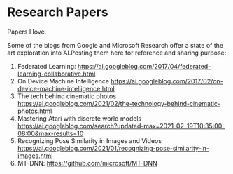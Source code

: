 # Research Papers
Papers I love.

Some of the blogs from Google and Microsoft Research offer a state of the art exploration into AI.Posting them here for reference and sharing purpose:

1. Federated Learning: https://ai.googleblog.com/2017/04/federated-learning-collaborative.html 
2. On Device Machine Intelligence https://ai.googleblog.com/2017/02/on-device-machine-intelligence.html
3. The tech behind cinematic photos https://ai.googleblog.com/2021/02/the-technology-behind-cinematic-photos.html
4. Mastering Atari with discrete world models https://ai.googleblog.com/search?updated-max=2021-02-19T10:35:00-08:00&max-results=10
5. Recognizing Pose Similarity in Images and Videos https://ai.googleblog.com/2021/01/recognizing-pose-similarity-in-images.html
6. MT-DNN: https://github.com/microsoft/MT-DNN
